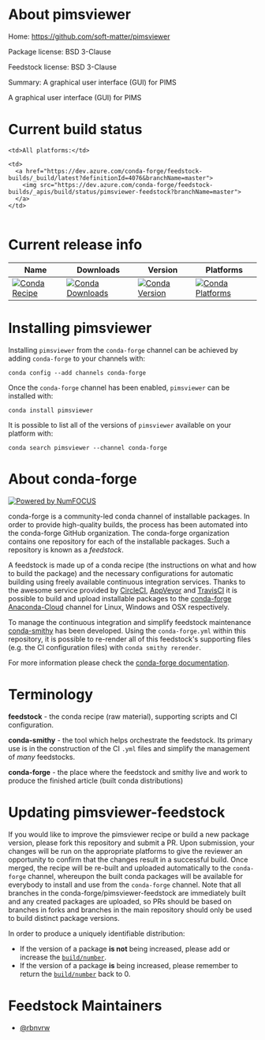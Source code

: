 About pimsviewer
================

Home: https://github.com/soft-matter/pimsviewer

Package license: BSD 3-Clause

Feedstock license: BSD 3-Clause

Summary: A graphical user interface (GUI) for PIMS

A graphical user interface (GUI) for PIMS

Current build status
====================

<table><tr>
    
    <td>All platforms:</td>

    <td>
      <a href="https://dev.azure.com/conda-forge/feedstock-builds/_build/latest?definitionId=4076&branchName=master">
        <img src="https://dev.azure.com/conda-forge/feedstock-builds/_apis/build/status/pimsviewer-feedstock?branchName=master">
      </a>
    </td>
  </tr>
</table>

Current release info
====================

| Name | Downloads | Version | Platforms |
| --- | --- | --- | --- |
| [![Conda Recipe](https://img.shields.io/badge/recipe-pimsviewer-green.svg)](https://anaconda.org/conda-forge/pimsviewer) | [![Conda Downloads](https://img.shields.io/conda/dn/conda-forge/pimsviewer.svg)](https://anaconda.org/conda-forge/pimsviewer) | [![Conda Version](https://img.shields.io/conda/vn/conda-forge/pimsviewer.svg)](https://anaconda.org/conda-forge/pimsviewer) | [![Conda Platforms](https://img.shields.io/conda/pn/conda-forge/pimsviewer.svg)](https://anaconda.org/conda-forge/pimsviewer) |

Installing pimsviewer
=====================

Installing `pimsviewer` from the `conda-forge` channel can be achieved by adding `conda-forge` to your channels with:

```
conda config --add channels conda-forge
```

Once the `conda-forge` channel has been enabled, `pimsviewer` can be installed with:

```
conda install pimsviewer
```

It is possible to list all of the versions of `pimsviewer` available on your platform with:

```
conda search pimsviewer --channel conda-forge
```


About conda-forge
=================

[![Powered by NumFOCUS](https://img.shields.io/badge/powered%20by-NumFOCUS-orange.svg?style=flat&colorA=E1523D&colorB=007D8A)](http://numfocus.org)

conda-forge is a community-led conda channel of installable packages.
In order to provide high-quality builds, the process has been automated into the
conda-forge GitHub organization. The conda-forge organization contains one repository
for each of the installable packages. Such a repository is known as a *feedstock*.

A feedstock is made up of a conda recipe (the instructions on what and how to build
the package) and the necessary configurations for automatic building using freely
available continuous integration services. Thanks to the awesome service provided by
[CircleCI](https://circleci.com/), [AppVeyor](https://www.appveyor.com/)
and [TravisCI](https://travis-ci.org/) it is possible to build and upload installable
packages to the [conda-forge](https://anaconda.org/conda-forge)
[Anaconda-Cloud](https://anaconda.org/) channel for Linux, Windows and OSX respectively.

To manage the continuous integration and simplify feedstock maintenance
[conda-smithy](https://github.com/conda-forge/conda-smithy) has been developed.
Using the ``conda-forge.yml`` within this repository, it is possible to re-render all of
this feedstock's supporting files (e.g. the CI configuration files) with ``conda smithy rerender``.

For more information please check the [conda-forge documentation](https://conda-forge.org/docs/).

Terminology
===========

**feedstock** - the conda recipe (raw material), supporting scripts and CI configuration.

**conda-smithy** - the tool which helps orchestrate the feedstock.
                   Its primary use is in the construction of the CI ``.yml`` files
                   and simplify the management of *many* feedstocks.

**conda-forge** - the place where the feedstock and smithy live and work to
                  produce the finished article (built conda distributions)


Updating pimsviewer-feedstock
=============================

If you would like to improve the pimsviewer recipe or build a new
package version, please fork this repository and submit a PR. Upon submission,
your changes will be run on the appropriate platforms to give the reviewer an
opportunity to confirm that the changes result in a successful build. Once
merged, the recipe will be re-built and uploaded automatically to the
`conda-forge` channel, whereupon the built conda packages will be available for
everybody to install and use from the `conda-forge` channel.
Note that all branches in the conda-forge/pimsviewer-feedstock are
immediately built and any created packages are uploaded, so PRs should be based
on branches in forks and branches in the main repository should only be used to
build distinct package versions.

In order to produce a uniquely identifiable distribution:
 * If the version of a package **is not** being increased, please add or increase
   the [``build/number``](https://conda.io/docs/user-guide/tasks/build-packages/define-metadata.html#build-number-and-string).
 * If the version of a package **is** being increased, please remember to return
   the [``build/number``](https://conda.io/docs/user-guide/tasks/build-packages/define-metadata.html#build-number-and-string)
   back to 0.

Feedstock Maintainers
=====================

* [@rbnvrw](https://github.com/rbnvrw/)

